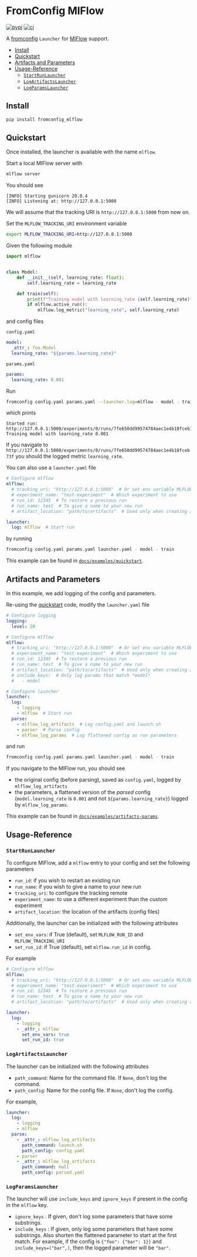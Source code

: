 # FromConfig MlFlow
[![pypi](https://img.shields.io/pypi/v/fromconfig-mlflow.svg)](https://pypi.python.org/pypi/fromconfig-mlflow)
[![ci](https://github.com/criteo/fromconfig-mlflow/workflows/Continuous%20integration/badge.svg)](https://github.com/criteo/fromconfig-mlflow/actions?query=workflow%3A%22Continuous+integration%22)

A [fromconfig](https://github.com/criteo/fromconfig) `Launcher` for [MlFlow](https://www.mlflow.org) support.

<!-- MarkdownTOC -->

- [Install](#install)
- [Quickstart](#quickstart)
- [Artifacts and Parameters](#artifacts-and-parameters)
- [Usage-Reference](#usage-reference)
  - [`StartRunLauncher`](#startrunlauncher)
  - [`LogArtifactsLauncher`](#logartifactslauncher)
  - [`LogParamsLauncher`](#logparamslauncher)

<!-- /MarkdownTOC -->

<a id="install"></a>
## Install

```bash
pip install fromconfig_mlflow
```

<a id="quickstart"></a>
## Quickstart

Once installed, the launcher is available with the name `mlflow`.

Start a local MlFlow server with

```bash
mlflow server
```

You should see

```
[INFO] Starting gunicorn 20.0.4
[INFO] Listening at: http://127.0.0.1:5000
```

We will assume that the tracking URI is `http://127.0.0.1:5000` from now on.

Set the `MLFLOW_TRACKING_URI` environment variable

```bash
export MLFLOW_TRACKING_URI=http://127.0.0.1:5000
```

Given the following module

```python
import mlflow


class Model:
    def __init__(self, learning_rate: float):
        self.learning_rate = learning_rate

    def train(self):
        print(f"Training model with learning_rate {self.learning_rate}")
        if mlflow.active_run():
            mlflow.log_metric("learning_rate", self.learning_rate)
```

and config files

`config.yaml`

```yaml
model:
  _attr_: foo.Model
  learning_rate: "${params.learning_rate}"
```

`params.yaml`

```yaml
params:
  learning_rate: 0.001
```

Run

```bash
fromconfig config.yaml params.yaml --launcher.log=mlflow - model - train
```

which prints

```
Started run: http://127.0.0.1:5000/experiments/0/runs/7fe650dd99574784aec1e4b18fceb73f
Training model with learning_rate 0.001
```

If you navigate to `http://127.0.0.1:5000/experiments/0/runs/7fe650dd99574784aec1e4b18fceb73f` you should the logged metric `learning_rate`.

You can also use a `launcher.yaml` file

```yaml
# Configure mlflow
mlflow:
  # tracking_uri: "http://127.0.0.1:5000"  # Or set env variable MLFLOW_TRACKING_URI
  # experiment_name: "test-experiment"  # Which experiment to use
  # run_id: 12345  # To restore a previous run
  # run_name: test  # To give a name to your new run
  # artifact_location: "path/to/artifacts"  # Used only when creating a new experiment

launcher:
  log: mlflow  # Start run
```

by running

```bash
fromconfig config.yaml params.yaml launcher.yaml - model - train
```

This example can be found in [`docs/examples/quickstart`](docs/examples/quickstart).

<a id="artifacts-and-parameters"></a>
## Artifacts and Parameters

In this example, we add logging of the config and parameters.

Re-using the [quickstart](#quickstart) code, modify the `launcher.yaml` file

```yaml
# Configure logging
logging:
  level: 20

# Configure mlflow
mlflow:
  # tracking_uri: "http://127.0.0.1:5000"  # Or set env variable MLFLOW_TRACKING_URI
  # experiment_name: "test-experiment"  # Which experiment to use
  # run_id: 12345  # To restore a previous run
  # run_name: test  # To give a name to your new run
  # artifact_location: "path/to/artifacts"  # Used only when creating a new experiment
  # include_keys:  # Only log params that match *model*
  #   - model

# Configure launcher
launcher:
  log:
    - logging
    - mlflow  # Start run
  parse:
    - mlflow_log_artifacts  # Log config.yaml and launch.sh
    - parser  # Parse config
    - mlflow_log_params  # Log flattened config as run parameters
```

and run

```bash
fromconfig config.yaml params.yaml launcher.yaml - model - train
```

If you navigate to the MlFlow run, you should see
- the original config (before parsing), saved as `config.yaml`, logged by `mlflow_log_artifacts`
- the parameters, a flattened version of the *parsed* config (`model.learning_rate` is `0.001` and not `${params.learning_rate}`) logged by `mlflow_log_params`.

This example can be found in [`docs/examples/artifacts-params`](docs/examples/artifacts-params).

<a id="usage-reference"></a>
## Usage-Reference

<a id="startrunlauncher"></a>
### `StartRunLauncher`

To configure MlFlow, add a `mlflow` entry to your config and set the following parameters

- `run_id`: if you wish to restart an existing run
- `run_name`: if you wish to give a name to your new run
- `tracking_uri`: to configure the tracking remote
- `experiment_name`: to use a different experiment than the custom
  experiment
- `artifact_location`: the location of the artifacts (config files)

Additionally, the launcher can be initialized with the following attributes

- `set_env_vars`: if True (default), set `MLFLOW_RUN_ID` and `MLFLOW_TRACKING_URI`
- `set_run_id`: if True (default), set `mlflow.run_id` in config.


For example

```yaml
# Configure mlflow
mlflow:
  # tracking_uri: "http://127.0.0.1:5000"  # Or set env variable MLFLOW_TRACKING_URI
  # experiment_name: "test-experiment"  # Which experiment to use
  # run_id: 12345  # To restore a previous run
  # run_name: test  # To give a name to your new run
  # artifact_location: "path/to/artifacts"  # Used only when creating a new experiment

launcher:
  log:
    - logging
    - _attr_: mlflow
      set_env_vars: true
      set_run_id: true
```

<a id="logartifactslauncher"></a>
### `LogArtifactsLauncher`

The launcher can be initialized with the following attributes

- `path_command`: Name for the command file. If `None`, don't log the command.
- `path_config`: Name for the config file. If `None`, don't log the config.

For example,

```yaml
launcher:
  log:
    - logging
    - mlflow
  parse:
    - _attr_: mlflow_log_artifacts
      path_command: launch.sh
      path_config: config.yaml
    - parser
    - _attr_: mlflow_log_artifacts
      path_command: null
      path_config: parsed.yaml
```


<a id="logparamslauncher"></a>
### `LogParamsLauncher`

The launcher will use `include_keys` and `ignore_keys`  if present in the config in the `mlflow` key.

- `ignore_keys` : If given, don't log some parameters that have some substrings.
- `include_keys` : If given, only log some parameters that have some substrings. Also shorten the flattened parameter to start at the first match. For example, if the config is `{"foo": {"bar": 1}}` and `include_keys=("bar",)`, then the logged parameter will be `"bar"`.
